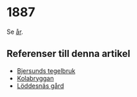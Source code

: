 # 1887

Se [år](år).

## Referenser till denna artikel

* [Bjersunds tegelbruk](bjersunds%20tegelbruk)
* [Kolabryggan](kolabryggan)
* [Löddesnäs gård](löddesnäs%20gård)
